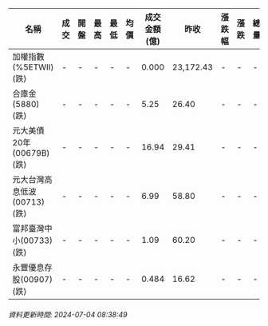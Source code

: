 | 名稱 | 成交 | 開盤 | 最高 | 最低 | 均價 | 成交金額(億) | 昨收 | 漲跌幅 | 漲跌 | 總量 | 昨量 | 振幅 |
| -------- | -------- | -------- | -------- |-------- | -------- | -------- |-------- |-------- |-------- | -------- | -------- |-------- |
|加權指數(%5ETWII) (跌)|-|-|-|-|-|0.000|23,172.43|-|-|-|-|0.00%|
|合庫金(5880) (跌)|-|-|-|-|-|5.25|26.40|-|-|-|-|0.00%|
|元大美債20年(00679B) (跌)|-|-|-|-|-|16.94|29.41|-|-|-|-|0.00%|
|元大台灣高息低波(00713) (跌)|-|-|-|-|-|6.99|58.80|-|-|-|-|0.00%|
|富邦臺灣中小(00733) (跌)|-|-|-|-|-|1.09|60.20|-|-|-|-|0.00%|
|永豐優息存股(00907) (跌)|-|-|-|-|-|0.484|16.62|-|-|-|-|0.00%|
###### 資料更新時間: 2024-07-04 08:38:49